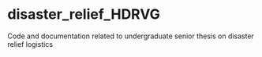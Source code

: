 # disaster_relief_HDRVG
Code and documentation related to undergraduate senior thesis on disaster relief logistics
